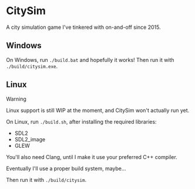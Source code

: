 # CitySim

A city simulation game I've tinkered with on-and-off since 2015.

## Windows

On Windows, run `./build.bat` and hopefully it works! Then run it with `./build/citysim.exe`.

## Linux

> [!WARNING]
> Linux support is still WIP at the moment, and CitySim won't actually run yet.

On Linux, run `./build.sh`, after installing the required libraries:
- SDL2
- SDL2_image
- GLEW

You'll also need Clang, until I make it use your preferred C++ compiler.

Eventually I'll use a proper build system, maybe...

Then run it with `./build/citysim`.
